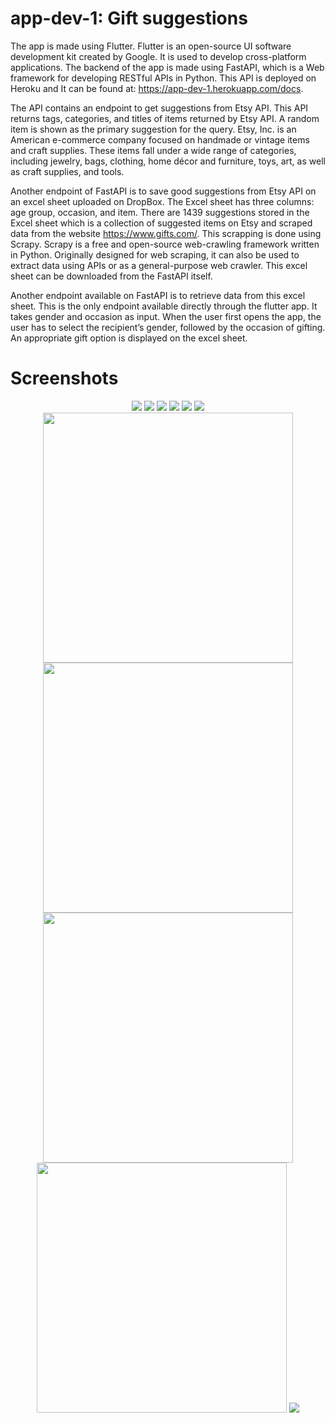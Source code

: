 # app-dev-1: Gift suggestions
The app is made using Flutter. Flutter is an open-source UI software development kit created by Google. It is used to develop cross-platform applications. The backend of the app is made using FastAPI, which is a Web framework for developing RESTful APIs in Python. This API is deployed on Heroku and It can be found at: https://app-dev-1.herokuapp.com/docs.

The API contains an endpoint to get suggestions from Etsy API. This API returns tags, categories, and titles of items returned by Etsy API. A random item is shown as the primary suggestion for the query. Etsy, Inc. is an American e-commerce company focused on handmade or vintage items and craft supplies. These items fall under a wide range of categories, including jewelry, bags, clothing, home décor and furniture, toys, art, as well as craft supplies, and tools.

Another endpoint of FastAPI is to save good suggestions from Etsy API on an excel sheet uploaded on DropBox. The Excel sheet has three columns: age group, occasion, and item. There are 1439 suggestions stored in the Excel sheet which is a collection of suggested items on Etsy and scraped data from the website https://www.gifts.com/. This scrapping is done using Scrapy. Scrapy is a free and open-source web-crawling framework written in Python. Originally designed for web scraping, it can also be used to extract data using APIs or as a general-purpose web crawler. This excel sheet can be downloaded from the FastAPI itself.

Another endpoint available on FastAPI is to retrieve data from this excel sheet. This is the only endpoint available directly through the flutter app. It takes gender and occasion as input.
When the user first opens the app, the user has to select the recipient’s gender, followed by the occasion of gifting. An appropriate gift option is displayed on the excel sheet.

# Screenshots
<p align = "center">
  <img src="https://github.com/Maanaav/app-dev-1/blob/main/fastapi/screenshots/Picture1.png" />
  <img src="https://github.com/Maanaav/app-dev-1/blob/main/fastapi/screenshots/Picture2.png" />
  <img src="https://github.com/Maanaav/app-dev-1/blob/main/fastapi/screenshots/Picture3.png" />
  <img src="https://github.com/Maanaav/app-dev-1/blob/main/fastapi/screenshots/Picture5.png" />
  <img src="https://github.com/Maanaav/app-dev-1/blob/main/fastapi/screenshots/Picture6.png" />
  <img src="https://github.com/Maanaav/app-dev-1/blob/main/fastapi/screenshots/Picture7.png" />
  <img src="https://github.com/Maanaav/app-dev-1/blob/main/fastapi/screenshots/Picture8.png" width="400" />
  <img src="https://github.com/Maanaav/app-dev-1/blob/main/fastapi/screenshots/Picture9.png" width="400" />
  <img src="https://github.com/Maanaav/app-dev-1/blob/main/fastapi/screenshots/Picture10.png" width="400" />
  <img src="https://github.com/Maanaav/app-dev-1/blob/main/fastapi/screenshots/Picture11.png" width="400" />
  <img src="https://github.com/Maanaav/app-dev-1/blob/main/fastapi/screenshots/Picture4.png" />
</p>
